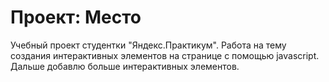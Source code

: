 # Проект: Место

Учебный проект студентки "Яндекс.Практикум". Работа на тему создания интерактивных элементов на странице с помощью javascript. Дальше добавлю больше интерактивных элементов.
